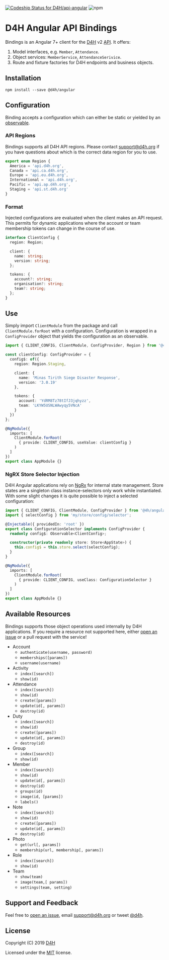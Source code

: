 [![Codeship Status for D4H/api-angular](https://app.codeship.com/projects/8ec182c0-643f-0137-757e-1a7608ff9ea0/status?branch=master)](https://app.codeship.com/projects/344846)
![npm](https://img.shields.io/npm/v/@d4h/angular.svg)

# D4H Angular API Bindings
Bindings is an Angular 7+ client for the [D4H](https://d4htechnologies.com/) v2 [API](https://api.d4h.org/v2/documentation). It offers:

1. Model interfaces, e.g. `Member`, `Attendance`.
2. Object services: `MemberService`, `AttendanceSerivice`.
3. Route and fixture factories for D4H endpoints and business objects.

## Installation

`npm install --save @d4h/angular`

## Configuration
Binding accepts a configuration which can either be static or yielded by an [observable](http://reactivex.io/).

### API Regions
Bindings supports all D4H API regions. Please contact <support@d4h.org> if you have questions about which is the correct data region for you to use.

```typescript
export enum Region {
  America = 'api.d4h.org',
  Canada = 'api.ca.d4h.org',
  Europe = 'api.eu.d4h.org',
  International = 'api.d4h.org',
  Pacific = 'api.ap.d4h.org',
  Staging = 'api.st.d4h.org'
}
```

### Format
Injected configurations are evaluated when the client makes an API request. This permits for dynamic applications where the account or team membership tokens can change in the course of use.

```typescript
interface ClientConfig {
  region: Region;

  client: {
    name: string;
    version: string;
  };

  tokens: {
    account?: string;
    organisation?: string;
    team?: string;
  };
}
```

## Use
Simply import `ClientModule` from the package and call `ClientModule.forRoot` with a configuration. Configuration is wrapped in a `ConfigProvider` object that yields the configuration as an observable.

```typescript
import { CLIENT_CONFIG, ClientModule, ConfigProvider, Region } from '@4h/angular';

const clientConfig: ConfigProvider = {
  config$: of({
    region: Region.Staging,

    client: {
      name: 'Minas Tirith Siege Disaster Response',
      version: '3.0.19'
    },

    tokens: {
      account: 'YdRM8Tz78tIfJ3jqhyzz',
      team: 'LKYW5USNLWAwyqy5VNcA'
    }
  })
};

@NgModule({
  imports: [
    ClientModule.forRoot(
      { provide: CLIENT_CONFIG, useValue: clientConfig }
    )
  ]
})
export class AppModule {}
```

### NgRX Store Selector Injection
D4H Angular applications rely on [NgRx](https://ngrx.io/) for internal state management. Store states are a singleton class instance-selectors only work while instantiated. With some slight changes it is quite possible to inject a selected configuration:

```typescript
import { CLIENT_CONFIG, ClientModule, ConfigProvider } from '@4h/angular';
import { selectConfig } from 'my/store/config/selector';

@Injectable({ providedIn: 'root' })
export class ConfigurationSelector implements ConfigProvider {
  readonly config$: Observable<ClientConfig>;

  constructor(private readonly store: Store<AppState>) {
    this.config$ = this.store.select(selectConfig);
  }
}

@NgModule({
  imports: [
    ClientModule.forRoot(
      { provide: CLIENT_CONFIG, useClass: ConfigurationSelector }
    )
  ]
})
export class AppModule {}
```

## Available Resources
Bindings supports those object operations used internally by D4H applications. If you require a resource not supported here, either [open an issue](https://github.com/D4H/api-angular/issues/new) or a pull request with the service!

* Account
    * `authenticate(username, password)`
    * `memberships([params])`
    * `username(username)`
* Activity
    * `index([search])`
    * `show(id)`
* Attendance
    * `index([search])`
    * `show(id)`
    * `create([params])`
    * `update(id[, params])`
    * `destroy(id)`
* Duty
    * `index([search])`
    * `show(id)`
    * `create([params])`
    * `update(id[, params])`
    * `destroy(id)`
* Group
    * `index([search])`
    * `show(id)`
* Member
    * `index([search])`
    * `show(id)`
    * `update(id[, params])`
    * `destroy(id)`
    * `groups(id)`
    * `image(id, [params])`
    * `labels()`
* Note
    * `index([search])`
    * `show(id)`
    * `create([params])`
    * `update(id[, params])`
    * `destroy(id)`
* Photo
    * `get(url[, params])`
    * `membership(url, membership[, params])`
* Role
    * `index([search])`
    * `show(id)`
* Team
    * `show(team)`
    * `image(team,[ params])`
    * `settings(team, setting)`

## Support and Feedback
Feel free to [open an issue](https://github.com/D4H/api-angular/issues/new), email <support@d4h.org> or tweet [@d4h](https://twitter.com/d4h/).

## License
Copyright (C) 2019 [D4H](https://d4htechnologies.com/)

Licensed under the [MIT](LICENSE) license.
